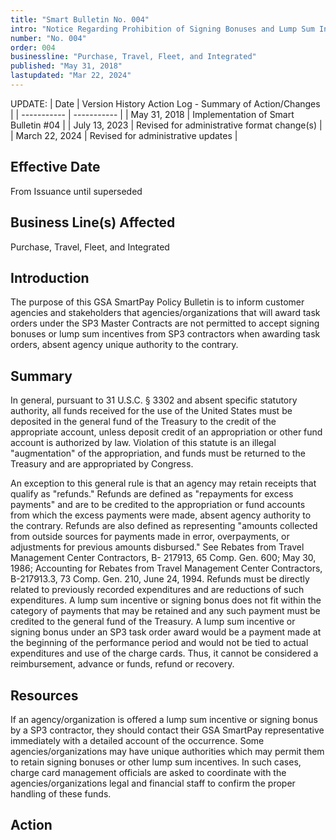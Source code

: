 ```yaml
---
title: "Smart Bulletin No. 004"
intro: "Notice Regarding Prohibition of Signing Bonuses and Lump Sum Incentives for Task Orders Awarded Under GSA SmartPay® 3"
number: "No. 004"
order: 004
businessline: "Purchase, Travel, Fleet, and Integrated"
published: "May 31, 2018"
lastupdated: "Mar 22, 2024"
---
```


UPDATE:
| Date | Version History Action Log - Summary of Action/Changes |
| ----------- | ----------- |
| May 31, 2018 | Implementation of Smart Bulletin #04 |
| July 13, 2023 | Revised for administrative format change(s) |
| March 22, 2024 | Revised for administrative updates |

## Effective Date

From Issuance until superseded


## Business Line(s) Affected

Purchase, Travel, Fleet, and Integrated


## Introduction

The purpose of this GSA SmartPay Policy Bulletin is to inform customer agencies and stakeholders that agencies/organizations that will award task orders under the SP3 Master Contracts are not permitted to accept signing bonuses or lump sum incentives from SP3 contractors when awarding task orders, absent agency unique authority to the contrary. 


## Summary

In general, pursuant to 31 U.S.C. § 3302 and absent specific statutory authority, all funds received for the use of the United States must be deposited in the general fund of the Treasury to the credit of the appropriate account, unless deposit credit of an appropriation or other fund account is authorized by law. Violation of this statute is an illegal "augmentation" of the appropriation, and funds must be returned to the Treasury and are appropriated by Congress. 

An exception to this general rule is that an agency may retain receipts that qualify as "refunds." Refunds are defined as "repayments for excess payments" and are to be credited to the appropriation or fund accounts from which the excess payments were made, absent agency authority to the contrary. Refunds are also defined as representing "amounts collected from outside sources for payments made in error, overpayments, or adjustments for previous amounts disbursed." See Rebates from Travel Management Center Contractors, B- 217913, 65 Comp. Gen. 600; May 30, 1986; Accounting for Rebates from Travel Management Center Contractors, B-217913.3, 73 Comp. Gen. 210, June 24, 1994. Refunds must be directly related to previously recorded expenditures and are reductions of such expenditures. A lump sum incentive or signing bonus does not fit within the category of payments that may be retained and any such payment must be credited to the general fund of the Treasury. A lump sum incentive or signing bonus under an SP3 task order award would be a payment made at the beginning of the performance period and would not be tied to actual expenditures and use of the charge cards. Thus, it cannot be considered a reimbursement, advance or funds, refund or recovery. 


## Resources

If an agency/organization is offered a lump sum incentive or signing bonus by a SP3 contractor, they should contact their GSA SmartPay representative immediately with a detailed account of the occurrence. Some agencies/organizations may have unique authorities which may permit them to retain signing bonuses or other lump sum incentives. In such cases, charge card management officials are asked to coordinate with the agencies/organizations legal and financial staff to confirm the proper handling of these funds.

## Action